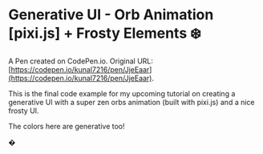 # Generative UI - Orb Animation [pixi.js] + Frosty Elements ❄️

A Pen created on CodePen.io. Original URL: [https://codepen.io/kunal7216/pen/JjeEaar](https://codepen.io/kunal7216/pen/JjeEaar).

This is the final code example for my upcoming tutorial on creating a generative UI with a super zen orbs animation (built with pixi.js) and a nice frosty UI. 

The colors here are generative too! 

�
